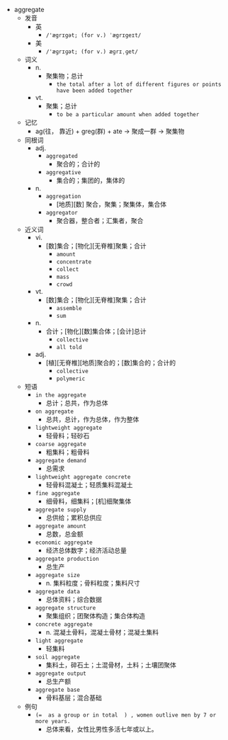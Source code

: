 - aggregate
  - 发音
    - 英
      - `/'ægrɪgət; (for v.) ˈægrɪgeɪt/`
    - 美
      - `/'æɡrɪɡət; (for v.) æɡrɪˌɡet/`
  - 词义
    - n.
      - 聚集物；总计
        - `the total after a lot of different figures or points have been added together`
    - vt.
      - 聚集；总计
        - `to be a particular amount when added together`
  - 记忆
    - ag(往， 靠近) + greg(群) + ate → 聚成一群 → 聚集物
  - 同根词
    - adj.
      - `aggregated`
        - 聚合的；合计的
      - `aggregative`
        - 集合的；集团的，集体的
    - n.
      - `aggregation`
        - [地质][数] 聚合，聚集；聚集体，集合体
      - `aggregator`
        - 聚合器，整合者；汇集者，聚合
  - 近义词
    - vi.
      - [数]集合；[物化][无脊椎]聚集；合计
        - `amount`
        - `concentrate`
        - `collect`
        - `mass`
        - `crowd`
    - vt.
      - [数]集合；[物化][无脊椎]聚集；合计
        - `assemble`
        - `sum`
    - n.
      - 合计；[物化][数]集合体；[会计]总计
        - `collective`
        - `all told`
    - adj.
      - [植][无脊椎][地质]聚合的；[数]集合的；合计的
        - `collective`
        - `polymeric`
  - 短语
    - `in the aggregate`
      - 总计；总共，作为总体 
    - `on aggregate`
      - 总共，总计，作为总体，作为整体 
    - `lightweight aggregate`
      - 轻骨料；轻砂石 
    - `coarse aggregate`
      - 粗集料；粗骨料 
    - `aggregate demand`
      - 总需求 
    - `lightweight aggregate concrete`
      - 轻骨料混凝土；轻质集料混凝土 
    - `fine aggregate`
      - 细骨料，细集料；[机]细聚集体 
    - `aggregate supply`
      - 总供给；累积总供应 
    - `aggregate amount`
      - 总数，总金额 
    - `economic aggregate`
      - 经济总体数字；经济活动总量 
    - `aggregate production`
      - 总生产 
    - `aggregate size`
      - n. 集料粒度；骨料粒度；集料尺寸 
    - `aggregate data`
      - 总体资料；综合数据 
    - `aggregate structure`
      - 聚集组织；团聚体构造；集合体构造 
    - `concrete aggregate`
      - n. 混凝土骨料，混凝土骨材；混凝土集料 
    - `light aggregate`
      - 轻集料 
    - `soil aggregate`
      - 集料土，碎石土；土混骨材，土料；土壤团聚体 
    - `aggregate output`
      - 总生产额 
    - `aggregate base`
      - 骨料基层；混合基础 
  - 例句
    - `(=  as a group or in total  ) , women outlive men by 7 or more years.`
      - 总体来看，女性比男性多活七年或以上。

